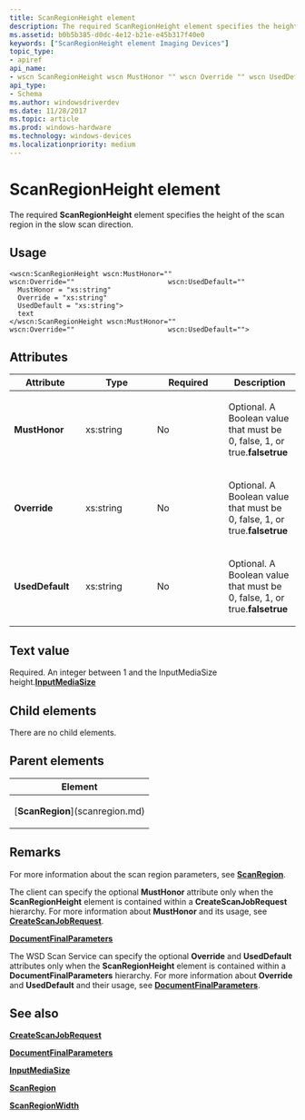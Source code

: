 ```yaml
---
title: ScanRegionHeight element
description: The required ScanRegionHeight element specifies the height of the scan region in the slow scan direction.
ms.assetid: b0b5b385-d0dc-4e12-b21e-e45b317f40e0
keywords: ["ScanRegionHeight element Imaging Devices"]
topic_type:
- apiref
api_name:
- wscn ScanRegionHeight wscn MustHonor "" wscn Override "" wscn UsedDefault ""
api_type:
- Schema
ms.author: windowsdriverdev
ms.date: 11/28/2017
ms.topic: article
ms.prod: windows-hardware
ms.technology: windows-devices
ms.localizationpriority: medium
---
```


# ScanRegionHeight element


The required **ScanRegionHeight** element specifies the height of the scan region in the slow scan direction.

Usage
-----

``` syntax
<wscn:ScanRegionHeight wscn:MustHonor=""                       wscn:Override=""                       wscn:UsedDefault=""
  MustHonor = "xs:string"
  Override = "xs:string"
  UsedDefault = "xs:string">
  text
</wscn:ScanRegionHeight wscn:MustHonor=""                       wscn:Override=""                       wscn:UsedDefault="">
```

Attributes
----------

<table>
<colgroup>
<col width="25%" />
<col width="25%" />
<col width="25%" />
<col width="25%" />
</colgroup>
<thead>
<tr class="header">
<th>Attribute</th>
<th>Type</th>
<th>Required</th>
<th>Description</th>
</tr>
</thead>
<tbody>
<tr class="odd">
<td><p><strong><strong>MustHonor</strong></strong></p></td>
<td><p>xs:string</p></td>
<td><p>No</p></td>
<td><p></p>
<p>Optional. A Boolean value that must be 0, false, 1, or true.<strong>falsetrue</strong></p></td>
</tr>
<tr class="even">
<td><p><strong><strong>Override</strong></strong></p></td>
<td><p>xs:string</p></td>
<td><p>No</p></td>
<td><p></p>
<p>Optional. A Boolean value that must be 0, false, 1, or true.<strong>falsetrue</strong></p></td>
</tr>
<tr class="odd">
<td><p><strong><strong>UsedDefault</strong></strong></p></td>
<td><p>xs:string</p></td>
<td><p>No</p></td>
<td><p></p>
<p>Optional. A Boolean value that must be 0, false, 1, or true.<strong>falsetrue</strong></p></td>
</tr>
</tbody>
</table>

Text value
----------

Required. An integer between 1 and the InputMediaSize height.[**InputMediaSize**](inputmediasize.md)

## Child elements


There are no child elements.

## Parent elements


<table>
<colgroup>
<col width="100%" />
</colgroup>
<thead>
<tr class="header">
<th>Element</th>
</tr>
</thead>
<tbody>
<tr class="odd">
<td><p>[<strong>ScanRegion</strong>](scanregion.md)</p></td>
</tr>
</tbody>
</table>

Remarks
-------

For more information about the scan region parameters, see [**ScanRegion**](scanregion.md).

The client can specify the optional **MustHonor** attribute only when the **ScanRegionHeight** element is contained within a **CreateScanJobRequest** hierarchy. For more information about **MustHonor** and its usage, see [**CreateScanJobRequest**](createscanjobrequest.md).

[**DocumentFinalParameters**](documentfinalparameters.md)

The WSD Scan Service can specify the optional **Override** and **UsedDefault** attributes only when the **ScanRegionHeight** element is contained within a **DocumentFinalParameters** hierarchy. For more information about **Override** and **UsedDefault** and their usage, see [**DocumentFinalParameters**](documentfinalparameters.md).

## <span id="see_also"></span>See also


[**CreateScanJobRequest**](createscanjobrequest.md)

[**DocumentFinalParameters**](documentfinalparameters.md)

[**InputMediaSize**](inputmediasize.md)

[**ScanRegion**](scanregion.md)

[**ScanRegionWidth**](scanregionwidth.md)

 

 






